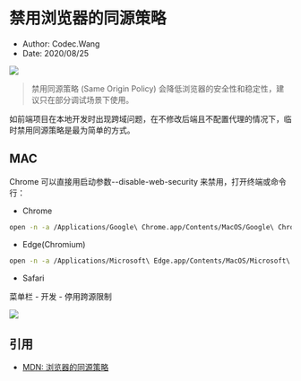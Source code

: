 # 禁用浏览器的同源策略

- Author: Codec.Wang
- Date: 2020/08/25

![](
http://cos.codec.wang/disable-browser-same-origin-policy.png)

> 禁用同源策略 (Same Origin Policy) 会降低浏览器的安全性和稳定性，建议只在部分调试场景下使用。

如前端项目在本地开发时出现跨域问题，在不修改后端且不配置代理的情况下，临时禁用同源策略是最为简单的方式。

## MAC

Chrome 可以直接用启动参数--disable-web-security 来禁用，打开终端或命令行：

- Chrome

```bash
open -n -a /Applications/Google\ Chrome.app/Contents/MacOS/Google\ Chrome --args --user-data-dir="/tmp/chrome_dev" --disable-web-security
```

- Edge(Chromium)

```bash
open -n -a /Applications/Microsoft\ Edge.app/Contents/MacOS/Microsoft\ Edge --args --user-data-dir="/tmp/edge_dev" --disable-web-security
```

- Safari

菜单栏 - 开发 - 停用跨源限制

![](http://cos.codec.wang/safari-disable-same-origin-policy.jpg)


## 引用

- [MDN: 浏览器的同源策略](https://developer.mozilla.org/zh-CN/docs/Web/Security/Same-origin_policy)